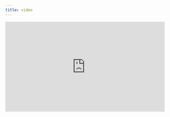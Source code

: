 ```yaml
---
title: video
---
```


<div style="padding:56.25% 0 0 0;position:relative;"><iframe src="https://player.vimeo.com/video/399216086?byline=0&portrait=0" style="position:absolute;top:0;left:0;width:100%;height:100%;" frameborder="0" allow="autoplay; fullscreen" allowfullscreen></iframe></div><script src="https://player.vimeo.com/api/player.js"></script>
